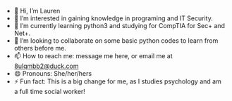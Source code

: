 - 👋 Hi, I’m Lauren
- 👀 I’m interested in gaining knowledge in programing and IT Security.
- 🌱 I’m currently learning python3 and studying for CompTIA for Sec+ and Net+.
- 💞️ I’m looking to collaborate on some basic python codes to learn from others before me.
- 📫 How to reach me: message me here, or email me at 8ulqmbb2@duck.com
- 😄 Pronouns: She/her/hers
- ⚡ Fun fact: This is a big change for me, as I studies psychology and am a full time social worker!

<!---
vance22rv/vance22rv is a ✨ special ✨ repository because its `README.md` (this file) appears on your GitHub profile.
You can click the Preview link to take a look at your changes.
--->
